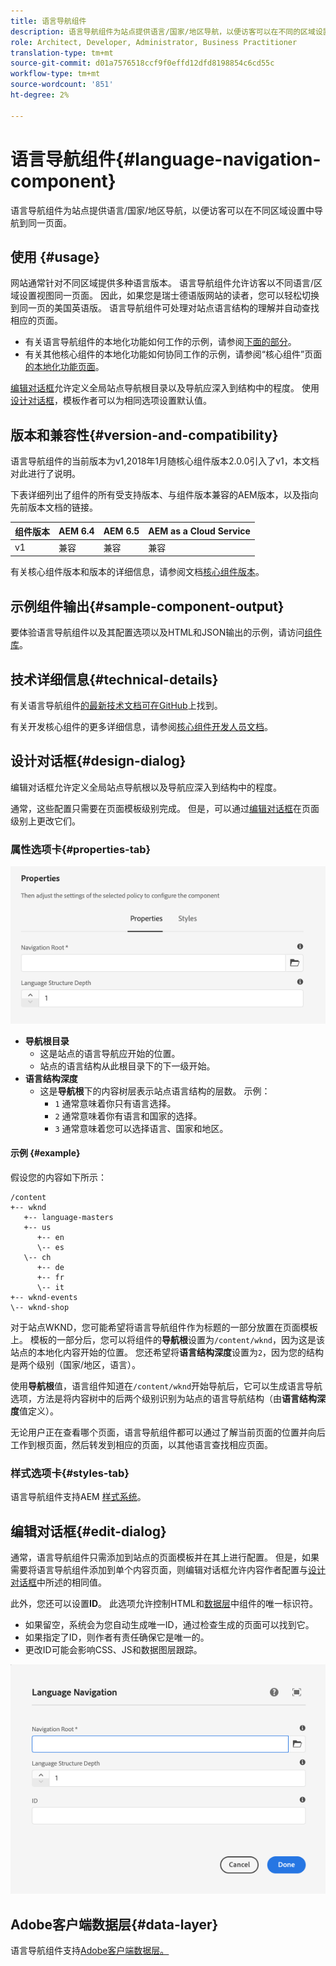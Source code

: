 ```yaml
---
title: 语言导航组件
description: 语言导航组件为站点提供语言/国家/地区导航，以便访客可以在不同的区域设置中导航到同一页面。
role: Architect, Developer, Administrator, Business Practitioner
translation-type: tm+mt
source-git-commit: d01a7576518ccf9f0effd12dfd8198854c6cd55c
workflow-type: tm+mt
source-wordcount: '851'
ht-degree: 2%

---
```



# 语言导航组件{#language-navigation-component}

语言导航组件为站点提供语言/国家/地区导航，以便访客可以在不同区域设置中导航到同一页面。

## 使用 {#usage}

网站通常针对不同区域提供多种语言版本。 语言导航组件允许访客以不同语言/区域设置视图同一页面。 因此，如果您是瑞士德语版网站的读者，您可以轻松切换到同一页的美国英语版。 语言导航组件可处理对站点语言结构的理解并自动查找相应的页面。

* 有关语言导航组件的本地化功能如何工作的示例，请参阅[下面的部分](#example)。
* 有关其他核心组件的本地化功能如何协同工作的示例，请参阅“核心组件”页面[的本地化功能页面](/help/get-started/localization.md)。

[编辑对话框](#edit-dialog)允许定义全局站点导航根目录以及导航应深入到结构中的程度。 使用[设计对话框](#design-dialog)，模板作者可以为相同选项设置默认值。

## 版本和兼容性{#version-and-compatibility}

语言导航组件的当前版本为v1,2018年1月随核心组件版本2.0.0引入了v1，本文档对此进行了说明。

下表详细列出了组件的所有受支持版本、与组件版本兼容的AEM版本，以及指向先前版本文档的链接。

| 组件版本 | AEM 6.4 | AEM 6.5 | AEM as a Cloud Service |
|--- |--- |--- |---|
| v1 | 兼容 | 兼容 | 兼容 |

有关核心组件版本和版本的详细信息，请参阅文档[核心组件版本](/help/versions.md)。

## 示例组件输出{#sample-component-output}

要体验语言导航组件以及其配置选项以及HTML和JSON输出的示例，请访问[组件库](https://adobe.com/go/aem_cmp_library_langnav)。

## 技术详细信息{#technical-details}

有关语言导航组件[的最新技术文档可在GitHub](https://adobe.com/go/aem_cmp_tech_langnav_v1)上找到。

有关开发核心组件的更多详细信息，请参阅[核心组件开发人员文档](/help/developing/overview.md)。

## 设计对话框{#design-dialog}

编辑对话框允许定义全局站点导航根以及导航应深入到结构中的程度。

通常，这些配置只需要在页面模板级别完成。 但是，可以通过[编辑对话框](#edit-dialog)在页面级别上更改它们。

### 属性选项卡{#properties-tab}

![语言导航组件的设计对话框](/help/assets/language-navigation-design.png)

* **导航根目录**
   * 这是站点的语言导航应开始的位置。
   * 站点的语言结构从此根目录下的下一级开始。
* **语言结构深度**
   * 这是&#x200B;**导航根**&#x200B;下的内容树层表示站点语言结构的层数。 示例：
      * `1` 通常意味着你只有语言选择。
      * `2` 通常意味着你有语言和国家的选择。
      * `3` 通常意味着您可以选择语言、国家和地区。

#### 示例 {#example}

假设您的内容如下所示：

```
/content
+-- wknd
   +-- language-masters
   +-- us
      +-- en
      \-- es
   \-- ch
      +-- de
      +-- fr
      \-- it
+-- wknd-events
\-- wknd-shop
```

对于站点WKND，您可能希望将语言导航组件作为标题的一部分放置在页面模板上。 模板的一部分后，您可以将组件的&#x200B;**导航根**&#x200B;设置为`/content/wknd`，因为这是该站点的本地化内容开始的位置。 您还希望将&#x200B;**语言结构深度**&#x200B;设置为`2`，因为您的结构是两个级别（国家/地区，语言）。

使用&#x200B;**导航根**&#x200B;值，语言组件知道在`/content/wknd`开始导航后，它可以生成语言导航选项，方法是将内容树中的后两个级别识别为站点的语言导航结构（由&#x200B;**语言结构深度**&#x200B;值定义）。

无论用户正在查看哪个页面，语言导航组件都可以通过了解当前页面的位置并向后工作到根页面，然后转发到相应的页面，以其他语言查找相应页面。

### 样式选项卡{#styles-tab}

语言导航组件支持AEM [样式系统](/help/get-started/authoring.md#component-styling)。

## 编辑对话框{#edit-dialog}

通常，语言导航组件只需添加到站点的页面模板并在其上进行配置。 但是，如果需要将语言导航组件添加到单个内容页面，则编辑对话框允许内容作者配置与[设计对话框](#design-dialog)中所述的相同值。

此外，您还可以设置&#x200B;**ID**。 此选项允许控制HTML和[数据层](/help/developing/data-layer/overview.md)中组件的唯一标识符。

* 如果留空，系统会为您自动生成唯一ID，通过检查生成的页面可以找到它。
* 如果指定了ID，则作者有责任确保它是唯一的。
* 更改ID可能会影响CSS、JS和数据图层跟踪。

![语言导航组件的编辑对话框](/help/assets/language-navigation-edit.png)

## Adobe客户端数据层{#data-layer}

语言导航组件支持[Adobe客户端数据层。](/help/developing/data-layer/overview.md)
